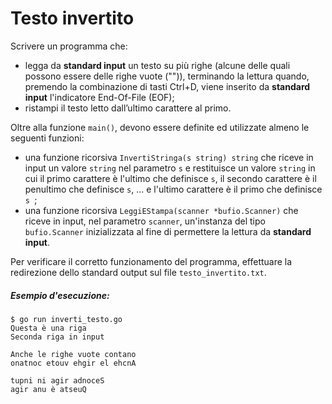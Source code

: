 # Testo invertito

Scrivere un programma che:
* legga da **standard input** un testo su più righe (alcune delle quali possono essere delle righe vuote ("")), terminando la lettura quando, premendo la combinazione di tasti Ctrl+D, viene inserito da **standard input** l'indicatore End-Of-File (EOF);
* ristampi il testo letto dall’ultimo carattere al primo.

Oltre alla funzione `main()`, devono essere definite ed utilizzate almeno le seguenti funzioni:
* una funzione ricorsiva `InvertiStringa(s string) string` che riceve in input un valore `string` nel parametro `s` e restituisce un valore `string` in cui il primo carattere è
l'ultimo che definisce `s`, il secondo carattere è il penultimo che definisce `s`, ... e l'ultimo carattere è il
primo che definisce `s `;
* una funzione ricorsiva `LeggiEStampa(scanner *bufio.Scanner)` che riceve in input, nel parametro `scanner`, un'instanza del tipo `bufio.Scanner` inizializzata al fine di permettere la lettura da **standard input**.

Per verificare il corretto funzionamento del programma, effettuare la redirezione dello standard output sul file `testo_invertito.txt`.  

##### Esempio d'esecuzione:
```text
$ go run inverti_testo.go 
Questa è una riga
Seconda riga in input
 
Anche le righe vuote contano
onatnoc etouv ehgir el ehcnA

tupni ni agir adnoceS
agir anu è atseuQ
```